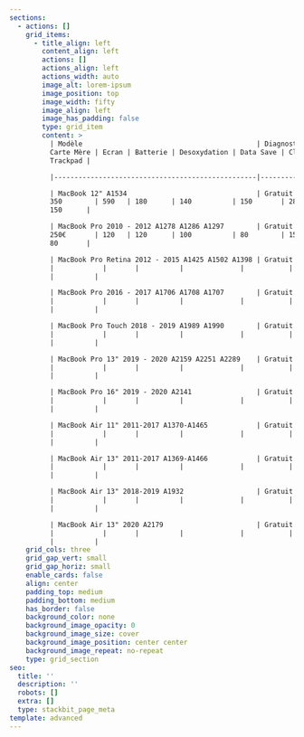 ```yaml
---
sections:
  - actions: []
    grid_items:
      - title_align: left
        content_align: left
        actions: []
        actions_align: left
        actions_width: auto
        image_alt: lorem-ipsum
        image_position: top
        image_width: fifty
        image_align: left
        image_has_padding: false
        type: grid_item
        content: >
          | Modèle                                           | Diagnostic |
          Carte Mère | Ecran | Batterie | Desoxydation | Data Save | Clavier |
          Trackpad |

          |--------------------------------------------------|------------|------------|-------|----------|--------------|-----------|---------|----------|

          | MacBook 12" A1534                                | Gratuit    |
          350        | 590   | 180      | 140          | 150       | 280     |
          150      |

          | MacBook Pro 2010 - 2012 A1278 A1286 A1297        | Gratuit    |
          250€       | 120   | 120      | 100          | 80        | 150     |
          80       |

          | MacBook Pro Retina 2012 - 2015 A1425 A1502 A1398 | Gratuit   
          |            |       |          |              |           |        
          |          |

          | MacBook Pro 2016 - 2017 A1706 A1708 A1707        | Gratuit   
          |            |       |          |              |           |        
          |          |

          | MacBook Pro Touch 2018 - 2019 A1989 A1990        | Gratuit   
          |            |       |          |              |           |        
          |          |

          | MacBook Pro 13" 2019 - 2020 A2159 A2251 A2289    | Gratuit   
          |            |       |          |              |           |        
          |          |

          | MacBook Pro 16" 2019 - 2020 A2141                | Gratuit   
          |            |       |          |              |           |        
          |          |

          | MacBook Air 11" 2011-2017 A1370-A1465            | Gratuit   
          |            |       |          |              |           |        
          |          |

          | MacBook Air 13" 2011-2017 A1369-A1466            | Gratuit   
          |            |       |          |              |           |        
          |          |

          | MacBook Air 13" 2018-2019 A1932                  | Gratuit   
          |            |       |          |              |           |        
          |          |

          | MacBook Air 13" 2020 A2179                       | Gratuit   
          |            |       |          |              |           |        
          |          |
    grid_cols: three
    grid_gap_vert: small
    grid_gap_horiz: small
    enable_cards: false
    align: center
    padding_top: medium
    padding_bottom: medium
    has_border: false
    background_color: none
    background_image_opacity: 0
    background_image_size: cover
    background_image_position: center center
    background_image_repeat: no-repeat
    type: grid_section
seo:
  title: ''
  description: ''
  robots: []
  extra: []
  type: stackbit_page_meta
template: advanced
---
```

